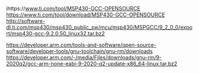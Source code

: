 ihttps://www.ti.com/tool/MSP430-GCC-OPENSOURCE
https://www.ti.com/tool/download/MSP430-GCC-OPENSOURCE
http://software-dl.ti.com/msp430/msp430_public_sw/mcu/msp430/MSPGCC/9_2_0_0/export/msp430-gcc-9.2.0.50_linux32.tar.bz2


https://developer.arm.com/tools-and-software/open-source-software/developer-tools/gnu-toolchain/gnu-rm/downloads
https://developer.arm.com/-/media/Files/downloads/gnu-rm/9-2020q2/gcc-arm-none-eabi-9-2020-q2-update-x86_64-linux.tar.bz2
